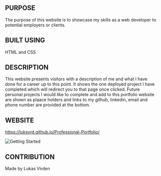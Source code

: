 ## PURPOSE
The purpose of this website is to showcase my skills as a web developer to potential employers or clients.

## BUILT USING
HTML and CSS

## DESCRIPTION
This website presents visitors with a description of me and what I have done for a career up to this point. It shows the one deployed project I have completed which will redirect you to that page once clicked. Future personal projects I would like to complete and add to this portfolio website are shown as plaace holders and links to my github, linkedin, email and phone number are provided at the bottom.

## WEBSITE

https://luksvrd.github.io/Professional-Portfolio/

![Getting Started](./images/PorfolioScreen.png)

## CONTRIBUTION
Made by Lukas Virden